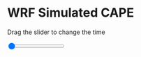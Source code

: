 <h1>WRF Simulated CAPE</h1>
<p>Drag the slider to change the time</p>

<div class="slidecontainer">
<input oninput='setImage(this)' class="slider" type="range" min="0" max="31" value="0" step="1" />
<img id='img'/>
</div>

<script>
var img = document.getElementById('img');
var img_array = ['/assets/images/wrf/cp_wrfout_d01_2020-04-22_12:00:00.png',
'/assets/images/wrf/cp_wrfout_d01_2020-04-22_13:00:00.png',
'/assets/images/wrf/cp_wrfout_d01_2020-04-22_14:00:00.png',
'/assets/images/wrf/cp_wrfout_d01_2020-04-22_15:00:00.png',
'/assets/images/wrf/cp_wrfout_d01_2020-04-22_16:00:00.png',
'/assets/images/wrf/cp_wrfout_d01_2020-04-22_17:00:00.png',
'/assets/images/wrf/cp_wrfout_d01_2020-04-22_18:00:00.png',
'/assets/images/wrf/cp_wrfout_d01_2020-04-22_19:00:00.png',
'/assets/images/wrf/cp_wrfout_d01_2020-04-22_20:00:00.png',
'/assets/images/wrf/cp_wrfout_d01_2020-04-22_21:00:00.png',
'/assets/images/wrf/cp_wrfout_d01_2020-04-22_22:00:00.png',
'/assets/images/wrf/cp_wrfout_d01_2020-04-22_23:00:00.png',
'/assets/images/wrf/cp_wrfout_d01_2020-04-23_00:00:00.png',
'/assets/images/wrf/cp_wrfout_d01_2020-04-23_01:00:00.png',
'/assets/images/wrf/cp_wrfout_d01_2020-04-23_02:00:00.png',
'/assets/images/wrf/cp_wrfout_d01_2020-04-23_03:00:00.png',
'/assets/images/wrf/cp_wrfout_d01_2020-04-23_04:00:00.png',
'/assets/images/wrf/cp_wrfout_d01_2020-04-23_05:00:00.png',
'/assets/images/wrf/cp_wrfout_d01_2020-04-23_06:00:00.png',
'/assets/images/wrf/cp_wrfout_d01_2020-04-23_07:00:00.png',
'/assets/images/wrf/cp_wrfout_d01_2020-04-23_08:00:00.png',
'/assets/images/wrf/cp_wrfout_d01_2020-04-23_09:00:00.png',
'/assets/images/wrf/cp_wrfout_d01_2020-04-23_10:00:00.png',
'/assets/images/wrf/cp_wrfout_d01_2020-04-23_11:00:00.png',
'/assets/images/wrf/cp_wrfout_d01_2020-04-23_12:00:00.png',
'/assets/images/wrf/cp_wrfout_d01_2020-04-23_13:00:00.png',
'/assets/images/wrf/cp_wrfout_d01_2020-04-23_14:00:00.png',
'/assets/images/wrf/cp_wrfout_d01_2020-04-23_15:00:00.png',
'/assets/images/wrf/cp_wrfout_d01_2020-04-23_16:00:00.png',
'/assets/images/wrf/cp_wrfout_d01_2020-04-23_17:00:00.png',
'/assets/images/wrf/cp_wrfout_d01_2020-04-23_18:00:00.png',];
function setImage(obj)
{
        var value = obj.value;
        img.src = img_array[value];

}
</script>
